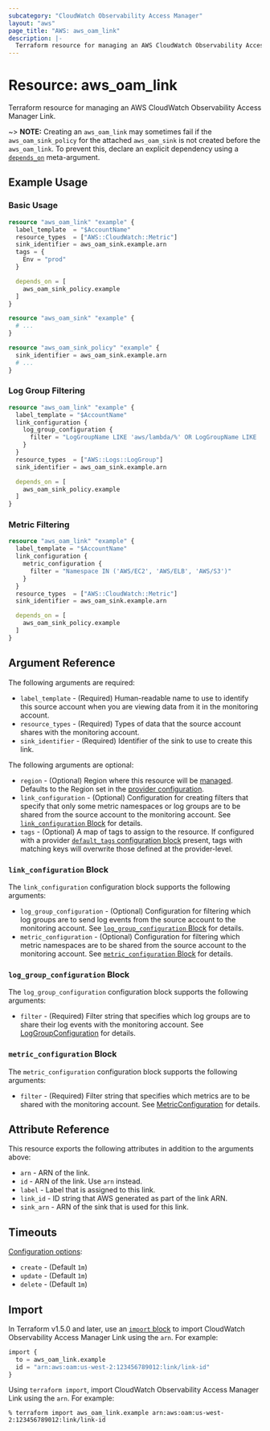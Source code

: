 ```yaml
---
subcategory: "CloudWatch Observability Access Manager"
layout: "aws"
page_title: "AWS: aws_oam_link"
description: |-
  Terraform resource for managing an AWS CloudWatch Observability Access Manager Link.
---
```


# Resource: aws_oam_link

Terraform resource for managing an AWS CloudWatch Observability Access Manager Link.

~> **NOTE:** Creating an `aws_oam_link` may sometimes fail if the `aws_oam_sink_policy` for the attached `aws_oam_sink` is not created before the `aws_oam_link`. To prevent this, declare an explicit dependency using a [`depends_on`](https://developer.hashicorp.com/terraform/language/meta-arguments/depends_on) meta-argument.

## Example Usage

### Basic Usage

```terraform
resource "aws_oam_link" "example" {
  label_template  = "$AccountName"
  resource_types  = ["AWS::CloudWatch::Metric"]
  sink_identifier = aws_oam_sink.example.arn
  tags = {
    Env = "prod"
  }

  depends_on = [
    aws_oam_sink_policy.example
  ]
}

resource "aws_oam_sink" "example" {
  # ...
}

resource "aws_oam_sink_policy" "example" {
  sink_identifier = aws_oam_sink.example.arn
  # ...
}
```

### Log Group Filtering

```terraform
resource "aws_oam_link" "example" {
  label_template = "$AccountName"
  link_configuration {
    log_group_configuration {
      filter = "LogGroupName LIKE 'aws/lambda/%' OR LogGroupName LIKE 'AWSLogs%'"
    }
  }
  resource_types  = ["AWS::Logs::LogGroup"]
  sink_identifier = aws_oam_sink.example.arn

  depends_on = [
    aws_oam_sink_policy.example
  ]
}
```

### Metric Filtering

```terraform
resource "aws_oam_link" "example" {
  label_template = "$AccountName"
  link_configuration {
    metric_configuration {
      filter = "Namespace IN ('AWS/EC2', 'AWS/ELB', 'AWS/S3')"
    }
  }
  resource_types  = ["AWS::CloudWatch::Metric"]
  sink_identifier = aws_oam_sink.example.arn

  depends_on = [
    aws_oam_sink_policy.example
  ]
}
```

## Argument Reference

The following arguments are required:

* `label_template` - (Required) Human-readable name to use to identify this source account when you are viewing data from it in the monitoring account.
* `resource_types` - (Required) Types of data that the source account shares with the monitoring account.
* `sink_identifier` - (Required) Identifier of the sink to use to create this link.

The following arguments are optional:

* `region` - (Optional) Region where this resource will be [managed](https://docs.aws.amazon.com/general/latest/gr/rande.html#regional-endpoints). Defaults to the Region set in the [provider configuration](https://registry.terraform.io/providers/hashicorp/aws/latest/docs#aws-configuration-reference).
* `link_configuration` - (Optional) Configuration for creating filters that specify that only some metric namespaces or log groups are to be shared from the source account to the monitoring account. See [`link_configuration` Block](#link_configuration-block) for details.
* `tags` - (Optional) A map of tags to assign to the resource. If configured with a provider [`default_tags` configuration block](https://registry.terraform.io/providers/hashicorp/aws/latest/docs#default_tags-configuration-block) present, tags with matching keys will overwrite those defined at the provider-level.

### `link_configuration` Block

The `link_configuration` configuration block supports the following arguments:

* `log_group_configuration` - (Optional) Configuration for filtering which log groups are to send log events from the source account to the monitoring account. See [`log_group_configuration` Block](#log_group_configuration-block) for details.
* `metric_configuration` - (Optional) Configuration for filtering which metric namespaces are to be shared from the source account to the monitoring account. See [`metric_configuration` Block](#metric_configuration-block) for details.

### `log_group_configuration` Block

The `log_group_configuration` configuration block supports the following arguments:

* `filter` - (Required) Filter string that specifies which log groups are to share their log events with the monitoring account. See [LogGroupConfiguration](https://docs.aws.amazon.com/OAM/latest/APIReference/API_LogGroupConfiguration.html) for details.

### `metric_configuration` Block

The `metric_configuration` configuration block supports the following arguments:

* `filter` - (Required) Filter string that specifies  which metrics are to be shared with the monitoring account. See [MetricConfiguration](https://docs.aws.amazon.com/OAM/latest/APIReference/API_MetricConfiguration.html) for details.

## Attribute Reference

This resource exports the following attributes in addition to the arguments above:

* `arn` - ARN of the link.
* `id` - ARN of the link. Use `arn` instead.
* `label` - Label that is assigned to this link.
* `link_id` - ID string that AWS generated as part of the link ARN.
* `sink_arn` - ARN of the sink that is used for this link.

## Timeouts

[Configuration options](https://developer.hashicorp.com/terraform/language/resources/syntax#operation-timeouts):

* `create` - (Default `1m`)
* `update` - (Default `1m`)
* `delete` - (Default `1m`)

## Import

In Terraform v1.5.0 and later, use an [`import` block](https://developer.hashicorp.com/terraform/language/import) to import CloudWatch Observability Access Manager Link using the `arn`. For example:

```terraform
import {
  to = aws_oam_link.example
  id = "arn:aws:oam:us-west-2:123456789012:link/link-id"
}
```

Using `terraform import`, import CloudWatch Observability Access Manager Link using the `arn`. For example:

```console
% terraform import aws_oam_link.example arn:aws:oam:us-west-2:123456789012:link/link-id
```
